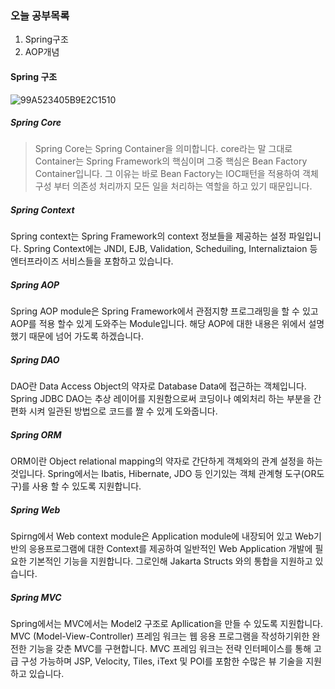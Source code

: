 ### 오늘 공부목록
1. Spring구조
2. AOP개념

#### Spring 구조
![99A523405B9E2C1510](https://user-images.githubusercontent.com/51444580/100963434-acb03780-3569-11eb-8baa-f52430b1d37d.png)<br/>

##### Spring Core
>Spring Core는 Spring Container을 의미합니다. core라는 말 그대로 Container는 Spring Framework의 핵심이며 그중 핵심은 Bean Factory Container입니다.  그 이유는 바로 Bean Factory는 IOC패턴을 적용하여 객체 구성 부터 의존성 처리까지 모든 일을 처리하는 역할을 하고 있기 때문입니다.

##### Spring Context
Spring context는 Spring Framework의 context 정보들을 제공하는 설정 파일입니다. Spring Context에는 JNDI, EJB, Validation, Scheduiling, Internaliztaion 등 엔터프라이즈 서비스들을 포함하고 있습니다.

##### Spring AOP
Spring AOP module은 Spring Framework에서 관점지향 프로그래밍을 할 수 있고 AOP를 적용 할수 있게 도와주는 Module입니다. 해당 AOP에 대한 내용은 위에서 설명 했기 때문에 넘어 가도록 하겠습니다.

##### Spring DAO
DAO란 Data Access Object의 약자로 Database Data에 접근하는 객체입니다. Spring JDBC DAO는 추상 레이어를 지원함으로써 코딩이나 예외처리 하는 부분을 간편화 시켜 일관된 방법으로 코드를 짤 수 있게 도와줍니다.

##### Spring ORM
ORM이란 Object relational mapping의 약자로 간단하게 객체와의 관계 설정을 하는 것입니다. Spring에서는 Ibatis, Hibernate, JDO 등 인기있는 객체 관계형 도구(OR도구)를 사용 할 수 있도록 지원합니다.

##### Spring Web
Spirng에서 Web context module은 Application module에 내장되어 있고 Web기반의 응용프로그램에 대한 Context를 제공하여 일반적인 Web Application 개발에 필요한 기본적인 기능을 지원합니다. 그로인해 Jakarta Structs 와의 통합을 지원하고 있습니다.

##### Spring MVC
Spring에서는 MVC에서는 Model2 구조로 Apllication을 만들 수 있도록 지원합니다. MVC (Model-View-Controller) 프레임 워크는 웹 응용 프로그램을 작성하기위한 완전한 기능을 갖춘 MVC를 구현합니다. MVC 프레임 워크는 전략 인터페이스를 통해 고급 구성 가능하며 JSP, Velocity, Tiles, iText 및 POI를 포함한 수많은 뷰 기술을 지원하고 있습니다.
